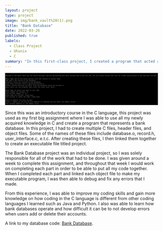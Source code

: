 ```yaml
---
layout: project
type: project
image: img/bank_vault%20(1).png
title: "Bank Database"
date: 2022-03-26
published: true
labels:
  - Class Project
  - Uhunix
  - C
summary: "In this first-class project, I created a program that acted as a Bank Database in which it could store, add, and delete user accounts."
---
```


<img class="img-fluid" src="../img/Screenshot%20(1).png">

Since this was an introductory course in the C language, this project was used as my first big assignment where I was able to use all my newly acquired knowledge in C and create a program that represents a bank database. In this project, I had to create multiple C files, header files, and object files. Some of the names of these files include database.o, record.h, user_interface.c, e.t.c. After creating these files, I then linked them together to create an executable file titled project.

The Bank Database project was an individual project, so I was solely responsible for all of the work that had to be done. I was given around a week to complete this assignment, and throughout that week I would work on completing each part in order to be able to put all my code together. When I completed each part and linked each object file to make my executable program, I was then able to debug and fix any errors that I made. 

From this experience, I was able to improve my coding skills and gain more knowledge on how coding in the C language is different from other coding languages I learned such as Java and Python. I also was able to learn how bank databases operate and how difficult it can be to not develop errors when users add or delete their accounts.

A link to my database code: [Bank Database](https://github.com/jonahlene/bankdatabase.io/blob/main/database.c).

